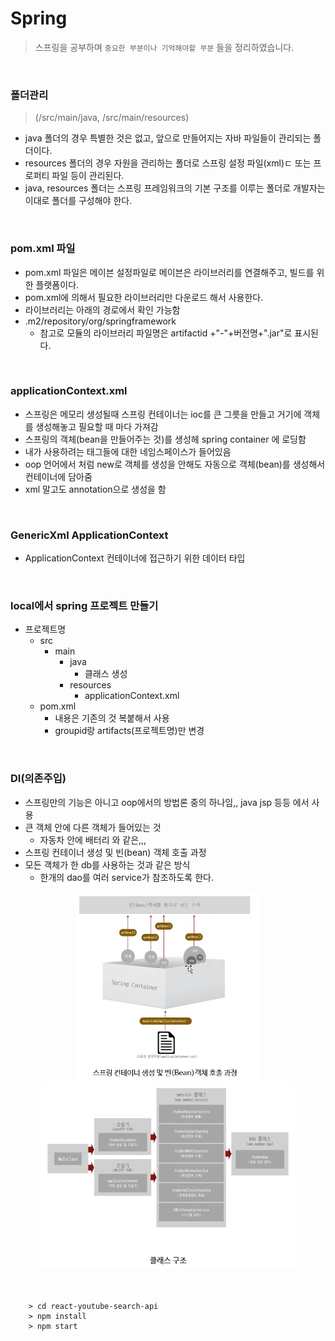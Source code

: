 # Spring 

> 스프링을 공부하며 `중요한 부분이나 기억해야할 부분` 들을 정리하였습니다.

<br>

### 폴더관리 


> (/src/main/java, /src/main/resources)
* java 폴더의 경우 특별한 것은 없고, 앞으로 만들어지는 자바 파일들이 관리되는 폴더이다.
* resources 폴더의 경우 자원을 관리하는 폴더로 스프링 설정 파일(xml)ㄷ 또는 프로퍼티 파일 등이 관리된다.
* java, resources 폴더는 스프링 프레임워크의 기본 구조를 이루는 폴더로 개발자는 이대로 폴더를 구성해야 한다.

<br>

###  pom.xml 파일

* pom.xml 파일은 메이븐 설정파일로 메이븐은 라이브러리를 연결해주고, 빌드를 위한 플랫폼이다.
*  pom.xml에 의해서 필요한 라이브러리만 다운로드 해서 사용한다.
* 라이브러리는 아래의 경로에서 확인 가능함
* .m2/repository/org/springframework
    * 참고로 모듈의 라이브러리 파일명은 artifactid  +"-"+버전명+".jar"로 표시된다.

<br>

### applicationContext.xml
* 스프링은 메모리 생성될때 스프링 컨테이너는 ioc를 큰 그릇을 만들고 거기에 객체를 생성해놓고 필요할 때 마다 가져감
* 스프링의 객체(bean을 만들어주는 것)를 생성헤 spring container 에 로딩함
* 내가 사용하려는 태그들에 대한 네임스페이스가 들어있음 
* oop 언어에서 처럼 new로 객체를 생성을 안해도 자동으로 객체(bean)를 생성해서 컨테이너에 담아줌
* xml 말고도 annotation으로 생성을 함

<br>

### GenericXml ApplicationContext
* ApplicationContext 컨테이너에 접근하기 위한 데이터 타입

<br>

### local에서 spring 프로젝트 만들기
* 프로젝트명
    * src
        * main
            * java
                * 클래스 생성
            * resources
                * applicationContext.xml
    * pom.xml
        * 내용은 기존의 것 복붙해서 사용
        * groupid랑 artifacts(프로젝트명)만 변경
        
<br>

### DI(의존주입)
* 스프링만의 기능은 아니고 oop에서의 방법론 중의 하나임,, java jsp 등등 에서 사용
* 큰 객체 안에 다른 객체가 들어있는 것
    * 자동차 안에 배터리 와 같은,,, 
* 스프링 컨테이너 생성 및 빈(bean) 객체 호출 과정
* 모든 객체가 한 db를 사용하는 것과 같은 방식
    * 한개의 dao를 여러 service가 참조하도록 한다.


<center><img src="../readme_img/spring/di1.png" height="300"></center>
	
	
<center><img src="../readme_img/spring/di2.png" height="300"></center>


<br>


<br>


```
	> cd react-youtube-search-api
	> npm install
	> npm start
```
